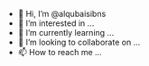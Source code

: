 - 👋 Hi, I’m @alqubaisibns
- 👀 I’m interested in ...
- 🌱 I’m currently learning ...
- 💞️ I’m looking to collaborate on ...
- 📫 How to reach me ...

<!---
alqubaisibns/alqubaisibns is a ✨ special ✨ repository because its `README.md` (this file) appears on your GitHub profile.
You can click the Preview link to take a look at your changes.
--->
